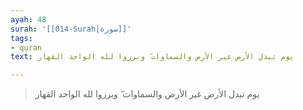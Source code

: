 ```yaml
---
ayah: 48
surah: '[[014-Surah|سورة]]'
tags:
- quran
text: يوم تبدل الأرض غير الأرض والسماوات ۖ وبرزوا لله الواحد القهار

---
```

> يوم تبدل الأرض غير الأرض والسماوات ۖ وبرزوا لله الواحد القهار

